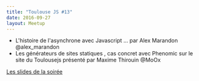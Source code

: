 ```yaml
---
title: "Toulouse JS #13"
date: 2016-09-27
layout: Meetup
---
```


- L'histoire de l'asynchrone avec Javascript ... par Alex Marandon @alex_marandon
- Les générateurs de sites statiques , cas concret avec Phenomic sur le site du Toulousejs présenté par Maxime Thirouin @MoOx

[Les slides de la soirée](https://slides.com/maxdow/toulousejs13)
